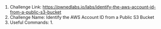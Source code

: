 1. Challenge Link: https://pwnedlabs.io/labs/identify-the-aws-account-id-from-a-public-s3-bucket
2. Challenge Name: Identify the AWS Account ID from a Public S3 Bucket
3. Useful Commands:
	1. 
